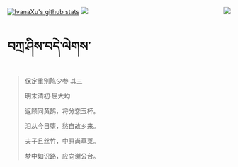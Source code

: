 [![IvanaXu's github stats](https://github-readme-stats.vercel.app/api?username=IvanaXu&show_icons=true&theme=vue-dark)](https://github.com/anuraghazra/github-readme-stats)
<img align="right" src="https://github-readme-stats.vercel.app/api/top-langs/?username=IvanaXu&langs_count=7&theme=graywhite" />
<img src="https://github-readme-stats.vercel.app/api/wakatime?username=IvanaXu&layout=compact&langs_count=6&theme=vue-dark&&custom_title=Programming Times(Jul 29 2021-)" />
# བཀྲ་ཤིས་བདེ་ལེགས་
> 保定重别陈少参 其三
>
> 明末清初·屈大均
>
> 返顾同黄鹄，将分恋玉杯。
> 
> 泪从今日堕，愁自故乡来。
> 
> 夫子且丝竹，中原尚草莱。
> 
> 梦中如识路，应向谢公台。